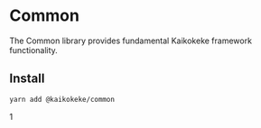 # Common

The Common library provides fundamental Kaikokeke framework functionality.

## Install

```bash
yarn add @kaikokeke/common
```

1
